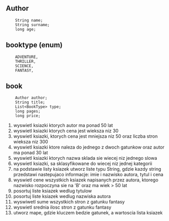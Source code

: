 Author
-----
````
    String name;
    String surname;
    long age;
````
booktype (enum)
-----
````
    ADVENTURE,
    THRILLER,
    SCIENCE,
    FANTASY,
````
book
-----
````
    Author author;
    String title;
    List<BookType> type;
    long pages;
    long price;
````

1. wyswietl ksiazki ktorych autor ma ponad 50 lat
2. wyswietl ksiazki ktorych cena jest wieksza niz 30
3. wyswietl ksiazki, ktorych cena jest mniejsza niz 50 oraz liczba stron wieksza niz 300
4. wyswietl ksiazki ktore naleza do jednego z dwoch gatunkow oraz autor ma ponad 30 lat
5. wyswietl ksiazki ktorych nazwa sklada sie wiecej niz jednego slowa
6. wyswietl ksiazki, sa sklasyfikowane do wiecej niz jednej kategorii
7. na podstawie listy ksiazek utworz liste typu String, gdzie kazdy string przedstawi nastepujaco informacje: imie i nazwisko autora, tytul i cena
8. wyswietl cene wszystkich ksiazek napisanych przez autora, ktorego nazwisko rozpoczyna sie na 'B' oraz ma wiek > 50 lat
9. posortuj liste ksiazek wedlug tytulow
10. posortuj liste ksiazek wedlug nazwiska autora
11. wyswiwetl sume wszystkich stron z gatunku fantasy
12. wyswietl srednia ilosc stron z gatunku fantasy
13. utworz mape, gdzie kluczem bedzie gatunek, a wartoscia lista ksiazek